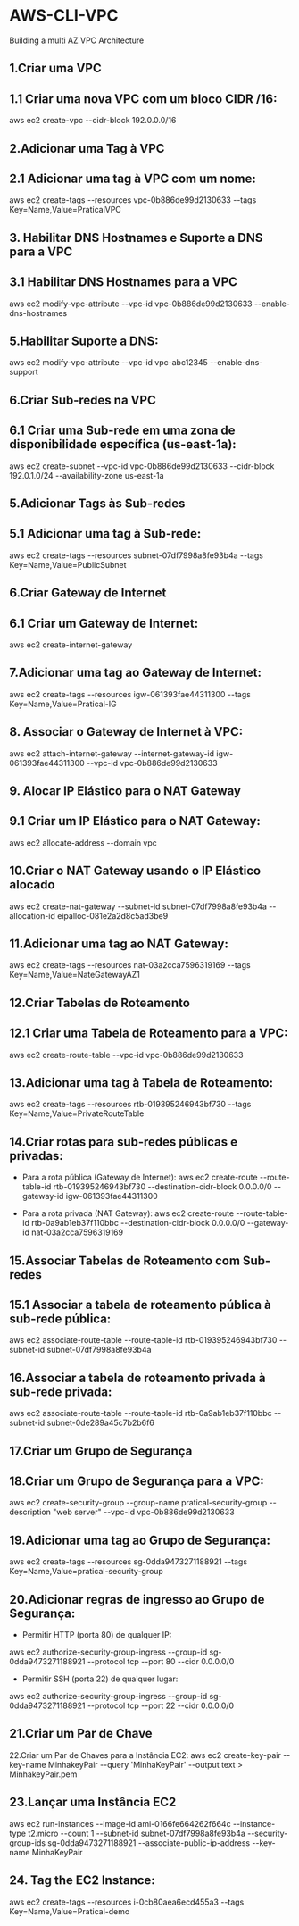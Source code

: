 # AWS-CLI-VPC
Building a multi AZ VPC Architecture


## 1.Criar uma VPC

## 1.1 Criar uma nova VPC com um bloco CIDR /16:
 aws ec2 create-vpc --cidr-block 192.0.0.0/16
  
  
## 2.Adicionar uma Tag à VPC
## 2.1 Adicionar uma tag à VPC com um nome:

aws ec2 create-tags --resources vpc-0b886de99d2130633 --tags Key=Name,Value=PraticalVPC
 
 
## 3. Habilitar DNS Hostnames e Suporte a DNS para a VPC
## 3.1 Habilitar DNS Hostnames para a VPC

aws ec2 modify-vpc-attribute --vpc-id vpc-0b886de99d2130633 --enable-dns-hostnames

## 5.Habilitar Suporte a DNS:
 aws ec2 modify-vpc-attribute --vpc-id vpc-abc12345 --enable-dns-support

## 6.Criar Sub-redes na VPC
## 6.1 Criar uma Sub-rede em uma zona de disponibilidade específica (us-east-1a):

aws ec2 create-subnet --vpc-id vpc-0b886de99d2130633 --cidr-block 192.0.1.0/24 --availability-zone us-east-1a


## 5.Adicionar Tags às Sub-redes
## 5.1 Adicionar uma tag à Sub-rede:

aws ec2 create-tags --resources subnet-07df7998a8fe93b4a --tags Key=Name,Value=PublicSubnet


## 6.Criar Gateway de Internet
## 6.1 Criar um Gateway de Internet:

 aws ec2 create-internet-gateway

## 7.Adicionar uma tag ao Gateway de Internet:

aws ec2 create-tags --resources igw-061393fae44311300 --tags Key=Name,Value=Pratical-IG

## 8. Associar o Gateway de Internet à VPC:

aws ec2 attach-internet-gateway --internet-gateway-id igw-061393fae44311300 --vpc-id vpc-0b886de99d2130633


## 9. Alocar IP Elástico para o NAT Gateway
## 9.1 Criar um IP Elástico para o NAT Gateway:

aws ec2 allocate-address --domain vpc

   
## 10.Criar o NAT Gateway usando o IP Elástico alocado
aws ec2 create-nat-gateway --subnet-id subnet-07df7998a8fe93b4a --allocation-id eipalloc-081e2a2d8c5ad3be9

## 11.Adicionar uma tag ao NAT Gateway:
aws ec2 create-tags --resources nat-03a2cca7596319169 --tags Key=Name,Value=NateGatewayAZ1

  
## 12.Criar Tabelas de Roteamento
## 12.1 Criar uma Tabela de Roteamento para a VPC:

aws ec2 create-route-table --vpc-id vpc-0b886de99d2130633

## 13.Adicionar uma tag à Tabela de Roteamento:
aws ec2 create-tags --resources rtb-019395246943bf730 --tags Key=Name,Value=PrivateRouteTable

## 14.Criar rotas para sub-redes públicas e privadas:
  - Para a rota pública (Gateway de Internet):
aws ec2 create-route --route-table-id rtb-019395246943bf730 --destination-cidr-block 0.0.0.0/0 --gateway-id igw-061393fae44311300

  - Para a rota privada (NAT Gateway):
aws ec2 create-route --route-table-id rtb-0a9ab1eb37f110bbc --destination-cidr-block 0.0.0.0/0 --gateway-id nat-03a2cca7596319169

## 15.Associar Tabelas de Roteamento com Sub-redes

## 15.1 Associar a tabela de roteamento pública à sub-rede pública:

aws ec2 associate-route-table --route-table-id rtb-019395246943bf730 --subnet-id subnet-07df7998a8fe93b4a

## 16.Associar a tabela de roteamento privada à sub-rede privada:

aws ec2 associate-route-table --route-table-id rtb-0a9ab1eb37f110bbc --subnet-id subnet-0de289a45c7b2b6f6
    
## 17.Criar um Grupo de Segurança

## 18.Criar um Grupo de Segurança para a VPC:

aws ec2 create-security-group --group-name pratical-security-group --description "web server" --vpc-id vpc-0b886de99d2130633

## 19.Adicionar uma tag ao Grupo de Segurança:

aws ec2 create-tags --resources sg-0dda9473271188921 --tags Key=Name,Value=pratical-security-group

## 20.Adicionar regras de ingresso ao Grupo de Segurança:
   - Permitir HTTP (porta 80) de qualquer IP:

aws ec2 authorize-security-group-ingress --group-id sg-0dda9473271188921 --protocol tcp --port 80 --cidr 0.0.0.0/0
 
   - Permitir SSH (porta 22) de qualquer lugar:
   
aws ec2 authorize-security-group-ingress --group-id sg-0dda9473271188921 --protocol tcp --port 22 --cidr 0.0.0.0/0

## 21.Criar um Par de Chave

22.Criar um Par de Chaves para a Instância EC2:
aws ec2 create-key-pair --key-name MinhakeyPair --query 'MinhaKeyPair' --output text > MinhakeyPair.pem

## 23.Lançar uma Instância EC2


aws ec2 run-instances --image-id ami-0166fe664262f664c --instance-type t2.micro --count 1 --subnet-id subnet-07df7998a8fe93b4a --security-group-ids sg-0dda9473271188921 --associate-public-ip-address --key-name MinhaKeyPair

## 24. Tag the EC2 Instance:

aws ec2 create-tags --resources i-0cb80aea6ecd455a3 --tags Key=Name,Value=Pratical-demo

